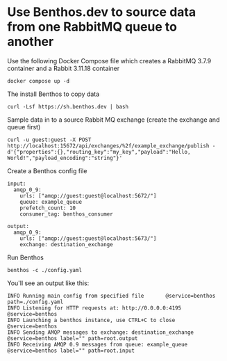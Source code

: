 # Use Benthos.dev to source data from one RabbitMQ queue to another

Use the following Docker Compose file which creates a RabbitMQ 3.7.9 container and a Rabbit 3.11.18 container

```
docker compose up -d
```

The install Benthos to copy data

```
curl -Lsf https://sh.benthos.dev | bash
```

Sample data in to a source Rabbit MQ exchange (create the exchange and queue first)

```
curl -u guest:guest -X POST http://localhost:15672/api/exchanges/%2f/example_exchange/publish -d'{"properties":{},"routing_key":"my_key","payload":"Hello, World!","payload_encoding":"string"}'
```

Create a Benthos config file

```
input:
  amqp_0_9:
    urls: ["amqp://guest:guest@localhost:5672/"]
    queue: example_queue
    prefetch_count: 10
    consumer_tag: benthos_consumer

output:
  amqp_0_9:
    urls: ["amqp://guest:guest@localhost:5673/"]
    exchange: destination_exchange
```

Run Benthos

```
benthos -c ./config.yaml
```

You'll see an output like this:

```
INFO Running main config from specified file       @service=benthos path=./config.yaml
INFO Listening for HTTP requests at: http://0.0.0.0:4195  @service=benthos
INFO Launching a benthos instance, use CTRL+C to close  @service=benthos
INFO Sending AMQP messages to exchange: destination_exchange  @service=benthos label="" path=root.output
INFO Receiving AMQP 0.9 messages from queue: example_queue  @service=benthos label="" path=root.input
```
